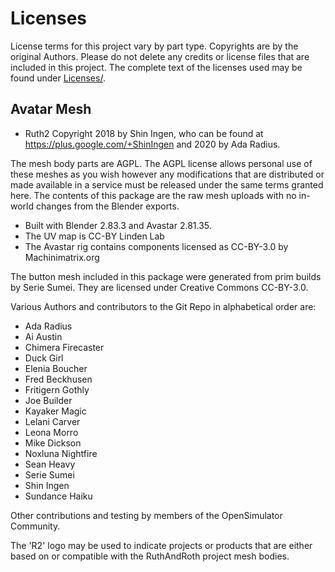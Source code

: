 # Licenses

License terms for this project vary by part type. Copyrights are by the original Authors. Please do not delete any credits or license files that are included in this project. The complete text of the licenses used may be found under [Licenses/](Licenses).

## Avatar Mesh

* Ruth2 Copyright 2018 by Shin Ingen, who can be found at https://plus.google.com/+ShinIngen and 2020 by Ada Radius.

The mesh body parts are AGPL. The AGPL license allows personal use of these meshes as you wish however any modifications that are distributed or made available in a service must be released under the same terms granted here.  The contents of this package are the raw mesh uploads with no in-world changes from the Blender exports.

* Built with Blender 2.83.3 and Avastar 2.81.35.
* The UV map is CC-BY Linden Lab
* The Avastar rig contains components licensed as CC-BY-3.0 by Machinimatrix.org

The button mesh included in this package were generated from prim builds by Serie Sumei.  They are licensed under Creative Commons CC-BY-3.0.

Various Authors and contributors to the Git Repo in alphabetical order are:

* Ada Radius
* Ai Austin
* Chimera Firecaster
* Duck Girl
* Elenia Boucher
* Fred Beckhusen
* Fritigern Gothly
* Joe Builder
* Kayaker Magic
* Lelani Carver
* Leona Morro
* Mike Dickson
* Noxluna Nightfire
* Sean Heavy
* Serie Sumei
* Shin Ingen
* Sundance Haiku

Other contributions and testing by members of the OpenSimulator Community.

The 'R2' logo may be used to indicate projects or products that are either based on or compatible with the RuthAndRoth project mesh bodies.
